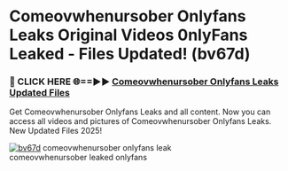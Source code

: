 # Comeovwhenursober Onlyfans Leaks Original Videos 0nlyFans Leaked - Files Updated! (bv67d)

<h3>🔴 CLICK HERE 🌐==►► <a href="https://tinyurl.com/x26r9saj" rel="nofollow">Comeovwhenursober Onlyfans Leaks Updated Files</a></h3>

Get Comeovwhenursober Onlyfans Leaks and all content. Now you can access all videos and pictures of Comeovwhenursober Onlyfans Leaks. New Updated Files 2025!

[![bv67d](https://i.imgur.com/LkgZPqh.gif)](https://tinyurl.com/x26r9saj)
comeovwhenursober onlyfans leak<br>
comeovwhenursober leaked onlyfans